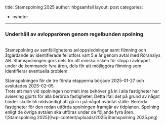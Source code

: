 title: Stamspolning 2025
author: hbgsamfall
layout: post
categories:
- nyheter
---
### Underhåll av avloppsrören genom regelbunden spolning 
<BR>  
Stamspolning av samfällighetens avloppsledningar samt filmning och åtgärdande av identifierade fel utförs vart 5:e år genom avtal med Röranalys AB.
Stamspolningen görs dels för att minska risken för stopp i avloppet under de kommande fyra åren, dels för att möjliggöra filmning som identifierar eventuella problem.  

Stamspolningen för de tre första etapperna började 2025-01-27 och avslutades 2025-02-05.  
Trots att man vid spolningen normalt inte behöver gå in i alla fastigheter har avisering gjorts för alla berörda fastigheter. Detta ifall det på grund av något hinder skulle bli nödvändigt att gå in i på något oväntat ställe.
Berörda fastigheter för den redan utförda spolningen framgår av tidplanen. Spolning enligt de övriga avtalen ska utföras under de följande fyra åren.  
![Stamspolning 2025](/wp-content/uploads/2025/Stamspolning 2025.png)
